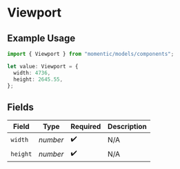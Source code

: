 # Viewport

## Example Usage

```typescript
import { Viewport } from "momentic/models/components";

let value: Viewport = {
  width: 4736,
  height: 2645.55,
};
```

## Fields

| Field              | Type               | Required           | Description        |
| ------------------ | ------------------ | ------------------ | ------------------ |
| `width`            | *number*           | :heavy_check_mark: | N/A                |
| `height`           | *number*           | :heavy_check_mark: | N/A                |